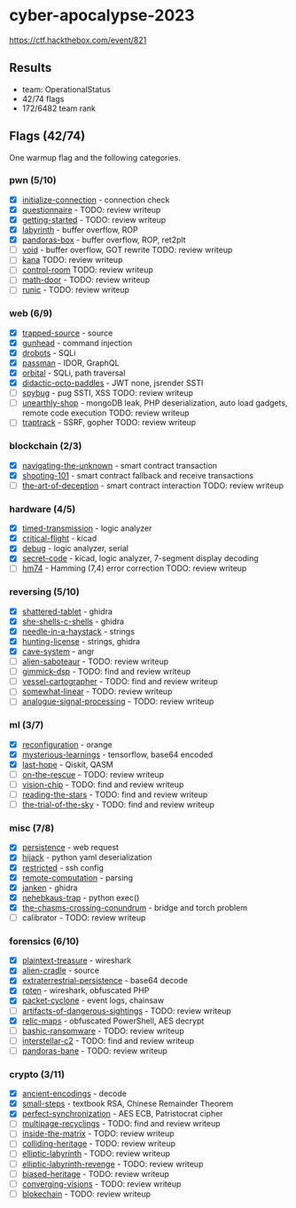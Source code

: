 # cyber-apocalypse-2023

https://ctf.hackthebox.com/event/821

## Results

- team: OperationalStatus
- 42/74 flags
- 172/6482 team rank

## Flags (42/74)

One warmup flag and the following categories.

### pwn (5/10)

- [x] [initialize-connection](pwn/init-connection/) - connection check
- [x] [questionnaire](pwn/questionnaire/) - TODO: review writeup
- [x] [getting-started](pwn/getting-started/) - TODO: review writeup
- [x] [labyrinth](pwn/labyrinth/) - buffer overflow, ROP
- [x] [pandoras-box](pwn/pandoras-box/) - buffer overflow, ROP, ret2plt
- [ ] [void](pwn/void/) - buffer overflow, GOT rewrite TODO: review writeup
- [ ] [kana](pwn/kana/) TODO: review writeup
- [ ] [control-room](pwn/control-room/) TODO: review writeup
- [ ] [math-door](pwn/math-door/) - TODO: review writeup
- [ ] [runic](pwn/runic/) - TODO: review writeup

### web (6/9)

- [x] [trapped-source](web/trapped-source/) - source
- [x] [gunhead](web/gunhead/) - command injection
- [x] [drobots](web/drobots/) - SQLi
- [x] [passman](web/passman/) - IDOR, GraphQL
- [x] [orbital](web/orbital/) - SQLi, path traversal
- [x] [didactic-octo-paddles](web/didactic-octo-paddles/) - JWT none, jsrender SSTI
- [ ] [spybug](web/spybug/) - pug SSTI, XSS TODO: review writeup
- [ ] [unearthly-shop](web/unearthly-shop/) - mongoDB leak, PHP deserialization, auto load gadgets, remote code execution TODO: review writeup
- [ ] [traptrack](web/traptrack/) - SSRF, gopher TODO: review writeup

### blockchain (2/3)

- [x] [navigating-the-unknown](blockchain/navigating-the-unknown/) - smart contract transaction
- [x] [shooting-101](blockchain/shooting-101/) - smart contract fallback and receive transactions
- [ ] [the-art-of-deception](blockchain/art-of-deception/) - smart contract interaction TODO: review writeup

### hardware (4/5)

- [x] [timed-transmission](hardware/timed-transmission/) - logic analyzer
- [x] [critical-flight](hardware/critical-flight/) - kicad
- [x] [debug](hardware/debug/) - logic analyzer, serial
- [x] [secret-code](hardware/secret-code/) - kicad, logic analyzer, 7-segment display decoding
- [ ] [hm74](hardware/hm74/) - Hamming (7,4) error correction TODO: review writeup

### reversing (5/10)

- [x] [shattered-tablet](reversing/shattered-tablet/) - ghidra
- [x] [she-shells-c-shells](reversing/she-shells-c-shells/) - ghidra
- [x] [needle-in-a-haystack](reversing/needle-in-a-haystack/) - strings
- [x] [hunting-license](reversing/hunting-license/) - strings, ghidra
- [x] [cave-system](reversing/cave-system/) - angr
- [ ] [alien-saboteaur](reversing/alien-saboteaur/) - TODO: review writeup
- [ ] [gimmick-dsp](reversing/gimmick-dsp/) - TODO: find and review writeup
- [ ] [vessel-cartographer](reversing/vessel-cartographer/) - TODO: find and review writeup
- [ ] [somewhat-linear](reversing/somewhat-linear/) - TODO: review writeup
- [ ] [analogue-signal-processing](reversing/analogue-signal-processing/) - TODO: review writeup

### ml (3/7)

- [x] [reconfiguration](ml/reconfiguration/) - orange
- [x] [mysterious-learnings](ml/reconfiguration/) - tensorflow, base64 encoded
- [x] [last-hope](ml/reconfiguration/) - Qiskit, QASM
- [ ] [on-the-rescue](ml/on-the-rescue/) - TODO: review writeup
- [ ] [vision-chip](ml/vision-chip/) - TODO: find and review writeup
- [ ] [reading-the-stars](ml/reading-the-stars/) - TODO: find and review writeup
- [ ] [the-trial-of-the-sky](ml/the-trial-of-the-sky/) - TODO: find and review writeup

### misc (7/8)

- [x] [persistence](misc/persistence/) - web request
- [x] [hijack](misc/hijack/) - python yaml deserialization
- [x] [restricted](misc/restricted/) - ssh config
- [x] [remote-computation](misc/remote-computation/) - parsing
- [x] [janken](misc/janken/) - ghidra
- [x] [nehebkaus-trap](misc/nehebkaus-trap/) - python exec()
- [x] [the-chasms-crossing-conundrum](misc/the-chasms-crossing-conundrum/) - bridge and torch problem
- [ ] calibrator - TODO: review writeup

### forensics (6/10)

- [x] [plaintext-treasure](forensics/plaintext-treasure/) - wireshark
- [x] [alien-cradle](forensics/alien-cradle/) - source
- [x] [extraterrestrial-persistence](forensics/extraterrestrial-persistence/) - base64 decode
- [x] [roten](forensics/roten/) - wireshark, obfuscated PHP
- [x] [packet-cyclone](forensics/packet-cyclone/) - event logs, chainsaw
- [ ] [artifacts-of-dangerous-sightings](forensics/artifacts-of-dangerous-sightings/) - TODO: review writeup
- [x] [relic-maps](forensics/relic-maps/) - obfuscated PowerShell, AES decrypt
- [ ] [bashic-ransomware](forensics/bashic-ransomware/) - TODO: review writeup
- [ ] [interstellar-c2](forensics/interstellar-c2/) - TODO: find and review writeup
- [ ] [pandoras-bane](forensics/pandoras-bane/) - TODO: review writeup

### crypto (3/11)

- [x] [ancient-encodings](crypto/ancient-encodings/) - decode
- [x] [small-steps](crypto/small-steps/) - textbook RSA, Chinese Remainder Theorem
- [x] [perfect-synchronization](crypto/perfect-synchronization/) - AES ECB, Patristocrat cipher
- [ ] [multipage-recyclings](crypto/multipage-recyclings/) - TODO: find and review writeup
- [ ] [inside-the-matrix](crypto/inside-the-matrix/) - TODO: review writeup
- [ ] [colliding-heritage](crypto/colliding-heritage/) - TODO: review writeup
- [ ] [elliptic-labyrinth](crypto/elliptic-labyrinth/) - TODO: review writeup
- [ ] [elliptic-labyrinth-revenge](crypto/elliptic-labyrinth-revenge/) - TODO: review writeup
- [ ] [biased-heritage](crypto/biased-heritage/) - TODO: review writeup
- [ ] [converging-visions](crypto/converging-visions/) - TODO: review writeup
- [ ] [blokechain](crypto/blokechain/) - TODO: review writeup
